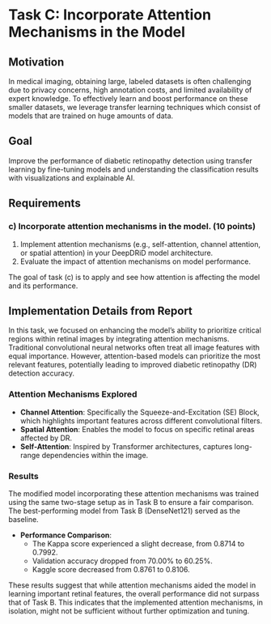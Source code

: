 
# Task C: Incorporate Attention Mechanisms in the Model

## Motivation
In medical imaging, obtaining large, labeled datasets is often challenging due to privacy concerns, high annotation costs, and limited availability of expert knowledge. To effectively learn and boost performance on these smaller datasets, we leverage transfer learning techniques which consist of models that are trained on huge amounts of data.

## Goal
Improve the performance of diabetic retinopathy detection using transfer learning by fine-tuning models and understanding the classification results with visualizations and explainable AI.

## Requirements
### c) Incorporate attention mechanisms in the model. (10 points)
1. Implement attention mechanisms (e.g., self-attention, channel attention, or spatial attention) in your DeepDRiD model architecture.
2. Evaluate the impact of attention mechanisms on model performance.

The goal of task (c) is to apply and see how attention is affecting the model and its performance.

## Implementation Details from Report
In this task, we focused on enhancing the model’s ability to prioritize critical regions within retinal images by integrating attention mechanisms. Traditional convolutional neural networks often treat all image features with equal importance. However, attention-based models can prioritize the most relevant features, potentially leading to improved diabetic retinopathy (DR) detection accuracy.

### Attention Mechanisms Explored
- **Channel Attention**: Specifically the Squeeze-and-Excitation (SE) Block, which highlights important features across different convolutional filters.
- **Spatial Attention**: Enables the model to focus on specific retinal areas affected by DR.
- **Self-Attention**: Inspired by Transformer architectures, captures long-range dependencies within the image.

### Results
The modified model incorporating these attention mechanisms was trained using the same two-stage setup as in Task B to ensure a fair comparison. The best-performing model from Task B (DenseNet121) served as the baseline.

- **Performance Comparison**:
  - The Kappa score experienced a slight decrease, from 0.8714 to 0.7992.
  - Validation accuracy dropped from 70.00% to 60.25%.
  - Kaggle score decreased from 0.8761 to 0.8106.

These results suggest that while attention mechanisms aided the model in learning important retinal features, the overall performance did not surpass that of Task B. This indicates that the implemented attention mechanisms, in isolation, might not be sufficient without further optimization and tuning.


